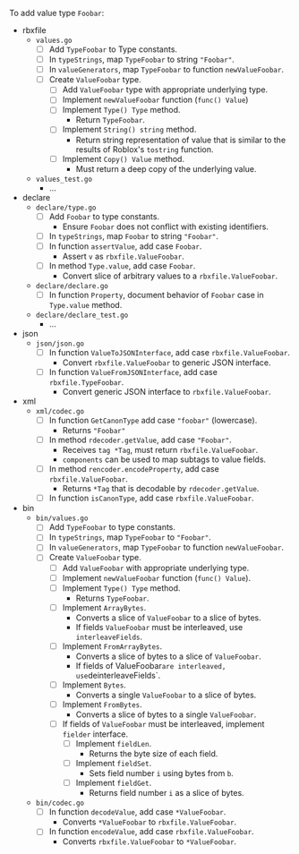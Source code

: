 To add value type `Foobar`:

- rbxfile
	- `values.go`
		- [ ] Add `TypeFoobar` to Type constants.
		- [ ] In `typeStrings`, map `TypeFoobar` to string `"Foobar"`.
		- [ ] In `valueGenerators`, map `TypeFoobar` to function
		  `newValueFoobar`.
		- [ ] Create `ValueFoobar` type.
			- [ ] Add `ValueFoobar` type with appropriate underlying type.
			- [ ] Implement `newValueFoobar` function (`func() Value`)
			- [ ] Implement `Type() Type` method.
				- Return `TypeFoobar`.
			- [ ] Implement `String() string` method.
				- Return string representation of value that is similar to the
				  results of Roblox's `tostring` function.
			- [ ] Implement `Copy() Value` method.
				- Must return a deep copy of the underlying value.
	- `values_test.go`
		- ...
- declare
	- `declare/type.go`
		- [ ] Add `Foobar` to type constants.
			- Ensure `Foobar` does not conflict with existing identifiers.
		- [ ] In `typeStrings`, map `Foobar` to string `"Foobar"`.
		- [ ] In function `assertValue`, add case `Foobar`.
			- Assert `v` as `rbxfile.ValueFoobar`.
		- [ ] In method `Type.value`, add case `Foobar`.
			- Convert slice of arbitrary values to a `rbxfile.ValueFoobar`.
	- `declare/declare.go`
		- [ ] In function `Property`, document behavior of `Foobar` case in
		  `Type.value` method.
	- `declare/declare_test.go`
		- ...
- json
	- `json/json.go`
		- [ ] In function `ValueToJSONInterface`, add case
		  `rbxfile.ValueFoobar`.
			- Convert `rbxfile.ValueFoobar` to generic JSON interface.
		- [ ] In function `ValueFromJSONInterface`, add case
		  `rbxfile.TypeFoobar`.
			- Convert generic JSON interface to `rbxfile.ValueFoobar`.
- xml
	- `xml/codec.go`
		- [ ] In function `GetCanonType` add case `"foobar"` (lowercase).
			- Returns `"Foobar"`
		- [ ] In method `rdecoder.getValue`, add case `"Foobar"`.
			- Receives `tag *Tag`, must return `rbxfile.ValueFoobar`.
			- `components` can be used to map subtags to value fields.
		- [ ] In method `rencoder.encodeProperty`, add case
		  `rbxfile.ValueFoobar`.
		  	- Returns `*Tag` that is decodable by `rdecoder.getValue`.
		 - [ ] In function `isCanonType`, add case `rbxfile.ValueFoobar`.
- bin
	- `bin/values.go`
		- [ ] Add `TypeFoobar` to type constants.
		- [ ] In `typeStrings`, map `TypeFoobar` to `"Foobar"`.
		- [ ] In `valueGenerators`, map `TypeFoobar` to function
		  `newValueFoobar`.
		- [ ] Create `ValueFoobar` type.
			- [ ] Add `ValueFoobar` with appropriate underlying type.
			- [ ] Implement `newValueFoobar` function (`func() Value`).
			- [ ] Implement `Type() Type` method.
				- Returns `TypeFoobar`.
			- [ ] Implement `ArrayBytes`.
				- Converts a slice of `ValueFoobar` to a slice of bytes.
				- If fields `ValueFoobar` must be interleaved, use
				  `interleaveFields`.
			- [ ] Implement `FromArrayBytes`.
				- Converts a slice of bytes to a slice of `ValueFoobar`.
				- If fields of ValueFoobar` are interleaved, use
				  `deinterleaveFields`.
			- [ ] Implement `Bytes`.
				- Converts a single `ValueFoobar` to a slice of bytes.
			- [ ] Implement `FromBytes`.
				- Converts a slice of bytes to a single `ValueFoobar`.
			- [ ] If fields of `ValueFoobar` must be interleaved, implement
			  `fielder` interface.
				- [ ] Implement `fieldLen`.
					- Returns the byte size of each field.
				- [ ] Implement `fieldSet`.
					- Sets field number `i` using bytes from `b`.
				- [ ] Implement `fieldGet`.
					- Returns field number `i` as a slice of bytes.
	- `bin/codec.go`
		- [ ] In function `decodeValue`, add case `*ValueFoobar`.
			- Converts `*ValueFoobar` to `rbxfile.ValueFoobar`.
		- [ ] In function `encodeValue`, add case `rbxfile.ValueFoobar`.
			- Converts `rbxfile.ValueFoobar` to `*ValueFoobar`.
